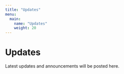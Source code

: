 ```yaml
---
title: "Updates"
menu:
  main:
    name: "Updates"
    weight: 20
---
```


# Updates

Latest updates and announcements will be posted here.

